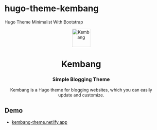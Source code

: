 # hugo-theme-kembang
Hugo Theme Minimalist With Bootstrap


<p align="center">
  <a href="https://www.github.com/httpsecure/hugo-theme-kembang">
    <img alt="Kembang" src="https://raw.githubusercontent.com/httpsecure/hugo-theme-kembang/main/images/screenshot.png?token=GHSAT0AAAAAABYXA75TBORGMOPPTEJRSMFAYZAS4ZA" width="60">
  </a>
</p>

<h1 align="center">
  Kembang
</h1>

<h3 align="center">
  Simple Blogging Theme
</h3>

<p align="center">
  Kembang is a Hugo theme for blogging websites, which you can easily update and customize.
</p>



## Demo

- [kembang-theme.netlify.app](https://kembang-theme.netlify.app/)



